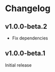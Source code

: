 # Changelog

[//]: # (HeaderEnd)

## v1.0.0-beta.2

- Fix dependencies

## v1.0.0-beta.1

Initial release
